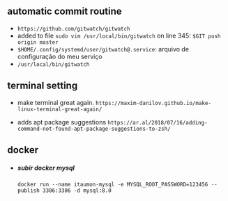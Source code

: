 
## automatic commit routine

- `https://github.com/gitwatch/gitwatch`
- added to file `sudo vim /usr/local/bin/gitwatch` on line 345: `$GIT push origin master`
- `$HOME/.config/systemd/user/gitwatch@.service`: arquivo de configuração do meu serviço
- `/usr/local/bin/gitwatch `
## terminal setting

- make terminal great again.
    `https://maxim-danilov.github.io/make-linux-terminal-great-again/`

- adds apt package suggestions
    `https://ar.al/2018/07/16/adding-command-not-found-apt-package-suggestions-to-zsh/`

## docker

- ##### subir docker mysql
    `docker run --name itaumon-mysql -e MYSQL_ROOT_PASSWORD=123456 --publish 3306:3306 -d mysql:8.0`
